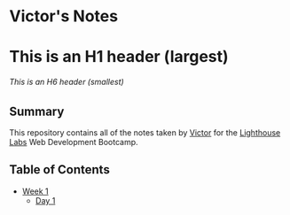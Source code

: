 # Victor's Notes
# This is an H1 header (largest)
###### This is an H6 header (smallest)

## Summary
This repository contains all of the notes taken by [Victor](https://github.com/MisterMintTea) for the [Lighthouse Labs](https://lighthouselabs.ca/) Web Development Bootcamp.

## Table of Contents
* [Week 1](/Week_1)
  * [Day 1](/Week_1/Day_1)